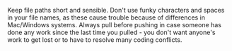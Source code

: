 Keep file paths short and sensible. 
Don't use funky characters and spaces in your file names, as these cause trouble because of differences in Mac/Windows systems. 
Always pull before pushing in case someone has done any work since the last time you pulled - you don't want anyone's work to get lost or to have to resolve many coding conflicts. 
